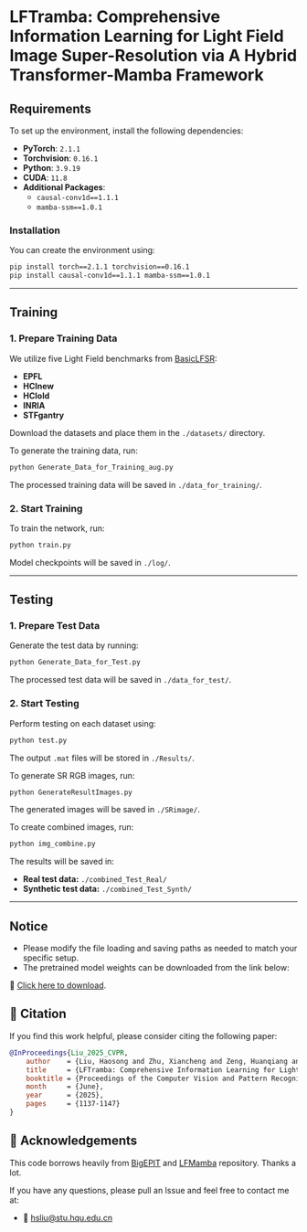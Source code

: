 
# **LFTramba: Comprehensive Information Learning for Light Field Image Super-Resolution via A Hybrid Transformer-Mamba Framework**

## **Requirements**
To set up the environment, install the following dependencies:

- **PyTorch**: `2.1.1`
- **Torchvision**: `0.16.1`
- **Python**: `3.9.19`
- **CUDA**: `11.8`
- **Additional Packages**:
  - `causal-conv1d==1.1.1`
  - `mamba-ssm==1.0.1`

### **Installation**
You can create the environment using:
```bash
pip install torch==2.1.1 torchvision==0.16.1
pip install causal-conv1d==1.1.1 mamba-ssm==1.0.1
```

---

## **Training**
### **1. Prepare Training Data**
We utilize five Light Field  benchmarks from [BasicLFSR](https://github.com/ZhengyuLiang24/BasicLFSR):
- **EPFL**
- **HCInew**
- **HCIold**
- **INRIA**
- **STFgantry**

Download the datasets and place them in the `./datasets/` directory.

To generate the training data, run:
```bash
python Generate_Data_for_Training_aug.py
```
The processed training data will be saved in `./data_for_training/`.

### **2. Start Training**
To train the network, run:
```bash
python train.py
```
Model checkpoints will be saved in `./log/`.

---

## **Testing**
### **1. Prepare Test Data**
Generate the test data by running:
```bash
python Generate_Data_for_Test.py
```
The processed test data will be saved in `./data_for_test/`.

### **2. Start Testing**
Perform testing on each dataset using:
```bash
python test.py
```
The output `.mat` files will be stored in `./Results/`.

To generate SR RGB images, run:
```bash
python GenerateResultImages.py
```
The generated images will be saved in `./SRimage/`.

To create combined images, run:
```bash
python img_combine.py
```
The results will be saved in:
- **Real test data:** `./combined_Test_Real/`
- **Synthetic test data:** `./combined_Test_Synth/`

---

## **Notice**
- Please modify the file loading and saving paths as needed to match your specific setup.  
- The pretrained model weights can be downloaded from the link below:

🔗 [Click here to download](https://drive.google.com/file/d/1dkasatZmbp2ltiFoRT04OraAmri0g8eF/view?usp=drive_link).

## 📖 Citation

If you find this work helpful, please consider citing the following paper:

```bibtex
@InProceedings{Liu_2025_CVPR,
    author    = {Liu, Haosong and Zhu, Xiancheng and Zeng, Huanqiang and Zhu, Jianqing and Shi, Yifan and Chen, Jing and Hou, Junhui},
    title     = {LFTramba: Comprehensive Information Learning for Light Field Image Super-Resolution via A Hybrid Transformer-Mamba Framework},
    booktitle = {Proceedings of the Computer Vision and Pattern Recognition Conference (CVPR) Workshops},
    month     = {June},
    year      = {2025},
    pages     = {1137-1147}
}
```

## 🙏 Acknowledgements

This code borrows heavily from [BigEPIT](https://github.com/chaowentao/BigEPIT) and [LFMamba](https://github.com/stanley-313/LFMamba) repository. Thanks a lot.

If you have any questions, please pull an Issue and feel free to contact me at:

- 📧 hsliu@stu.hqu.edu.cn  

